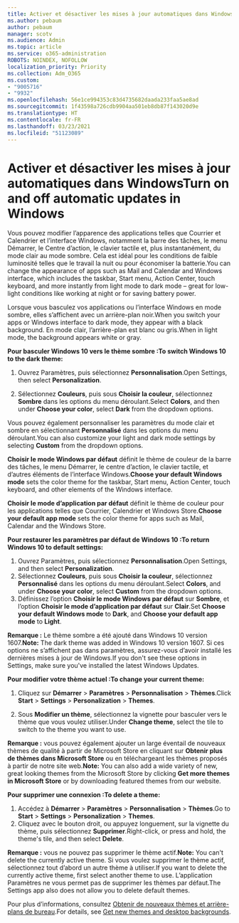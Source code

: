 ```yaml
---
title: Activer et désactiver les mises à jour automatiques dans Windows
ms.author: pebaum
author: pebaum
manager: scotv
ms.audience: Admin
ms.topic: article
ms.service: o365-administration
ROBOTS: NOINDEX, NOFOLLOW
localization_priority: Priority
ms.collection: Adm_O365
ms.custom:
- "9005716"
- "9932"
ms.openlocfilehash: 56e1ce994353c83d4735682daada233faa5ae8ad
ms.sourcegitcommit: 1f43598a726cdb9904aa501eb8db87f143020d9e
ms.translationtype: HT
ms.contentlocale: fr-FR
ms.lasthandoff: 03/23/2021
ms.locfileid: "51123089"
---
```

# <a name="turn-on-and-off-automatic-updates-in-windows"></a><span data-ttu-id="30431-102">Activer et désactiver les mises à jour automatiques dans Windows</span><span class="sxs-lookup"><span data-stu-id="30431-102">Turn on and off automatic updates in Windows</span></span>

<span data-ttu-id="30431-103">Vous pouvez modifier l’apparence des applications telles que Courrier et Calendrier et l’interface Windows, notamment la barre des tâches, le menu Démarrer, le Centre d’action, le clavier tactile et, plus instantanément, du mode clair au mode sombre. Cela est idéal pour les conditions de faible luminosité telles que le travail la nuit ou pour économiser la batterie.</span><span class="sxs-lookup"><span data-stu-id="30431-103">You can change the appearance of apps such as Mail and Calendar and Windows interface, which includes the taskbar, Start menu, Action Center, touch keyboard, and more instantly from light mode to dark mode – great for low-light conditions like working at night or for saving battery power.</span></span>  

<span data-ttu-id="30431-104">Lorsque vous basculez vos applications ou l’interface Windows en mode sombre, elles s’affichent avec un arrière-plan noir.</span><span class="sxs-lookup"><span data-stu-id="30431-104">When you switch your apps or Windows interface to dark mode, they appear with a black background.</span></span> <span data-ttu-id="30431-105">En mode clair, l’arrière-plan est blanc ou gris.</span><span class="sxs-lookup"><span data-stu-id="30431-105">When in light mode, the background appears white or gray.</span></span>
 
<span data-ttu-id="30431-106">**Pour basculer Windows 10 vers le thème sombre :**</span><span class="sxs-lookup"><span data-stu-id="30431-106">**To switch Windows 10 to the dark theme:**</span></span>

1. <span data-ttu-id="30431-107">Ouvrez Paramètres, puis sélectionnez **Personnalisation**.</span><span class="sxs-lookup"><span data-stu-id="30431-107">Open Settings, then select **Personalization**.</span></span>
  
1. <span data-ttu-id="30431-108">Sélectionnez **Couleurs**, puis sous **Choisir la couleur**, sélectionnez **Sombre** dans les options du menu déroulant.</span><span class="sxs-lookup"><span data-stu-id="30431-108">Select **Colors**, and then under **Choose your color**, select **Dark** from the dropdown options.</span></span>

<span data-ttu-id="30431-109">Vous pouvez également personnaliser les paramètres du mode clair et sombre en sélectionnant **Personnalisé** dans les options du menu déroulant.</span><span class="sxs-lookup"><span data-stu-id="30431-109">You can also customize your light and dark mode settings by selecting **Custom** from the dropdown options.</span></span>

<span data-ttu-id="30431-110">**Choisir le mode Windows par défaut** définit le thème de couleur de la barre des tâches, le menu Démarrer, le centre d’action, le clavier tactile, et d’autres éléments de l’interface Windows.</span><span class="sxs-lookup"><span data-stu-id="30431-110">**Choose your default Windows mode** sets the color theme for the taskbar, Start menu, Action Center, touch keyboard, and other elements of the Windows interface.</span></span>  

<span data-ttu-id="30431-111">**Choisir le mode d’application par défaut** définit le thème de couleur pour les applications telles que Courrier, Calendrier et Windows Store.</span><span class="sxs-lookup"><span data-stu-id="30431-111">**Choose your default app mode** sets the color theme for apps such as Mail, Calendar and the Windows Store.</span></span>
 
<span data-ttu-id="30431-112">**Pour restaurer les paramètres par défaut de Windows 10 :**</span><span class="sxs-lookup"><span data-stu-id="30431-112">**To return Windows 10 to default settings:**</span></span>

1. <span data-ttu-id="30431-113">Ouvrez Paramètres, puis sélectionnez **Personnalisation**.</span><span class="sxs-lookup"><span data-stu-id="30431-113">Open Settings, and then select **Personalization**.</span></span>  
1. <span data-ttu-id="30431-114">Sélectionnez **Couleurs**, puis sous **Choisir la couleur**, sélectionnez **Personnalisé** dans les options du menu déroulant.</span><span class="sxs-lookup"><span data-stu-id="30431-114">Select **Colors**, and under **Choose your color**, select **Custom** from the dropdown options.</span></span>  
1. <span data-ttu-id="30431-115">Définissez l’option **Choisir le mode Windows par défaut** sur **Sombre**, et l’option **Choisir le mode d’application par défaut** sur **Clair**.</span><span class="sxs-lookup"><span data-stu-id="30431-115">Set **Choose your default Windows mode** to **Dark**, and **Choose your default app mode** to **Light**.</span></span>

<span data-ttu-id="30431-116">**Remarque :** Le thème sombre a été ajouté dans Windows 10 version 1607.</span><span class="sxs-lookup"><span data-stu-id="30431-116">**Note:** The dark theme was added in Windows 10 version 1607.</span></span> <span data-ttu-id="30431-117">Si ces options ne s’affichent pas dans paramètres, assurez-vous d’avoir installé les dernières mises à jour de Windows.</span><span class="sxs-lookup"><span data-stu-id="30431-117">If you don't see these options in Settings, make sure you've installed the latest Windows Updates.</span></span>

<span data-ttu-id="30431-118">**Pour modifier votre thème actuel :**</span><span class="sxs-lookup"><span data-stu-id="30431-118">**To change your current theme:**</span></span>

1. <span data-ttu-id="30431-119">Cliquez sur **Démarrer** > **Paramètres** > **Personnalisation** > **Thèmes**.</span><span class="sxs-lookup"><span data-stu-id="30431-119">Click **Start** > **Settings** > **Personalization** > **Themes**.</span></span>  

1. <span data-ttu-id="30431-120">Sous **Modifier un thème**, sélectionnez la vignette pour basculer vers le thème que vous voulez utiliser.</span><span class="sxs-lookup"><span data-stu-id="30431-120">Under **Change theme**, select the tile to switch to the theme you want to use.</span></span> 

<span data-ttu-id="30431-121">**Remarque :** vous pouvez également ajouter un large éventail de nouveaux thèmes de qualité à partir de Microsoft Store en cliquant sur **Obtenir plus de thèmes dans Microsoft Store** ou en téléchargeant les thèmes proposés à partir de notre site web.</span><span class="sxs-lookup"><span data-stu-id="30431-121">**Note:** You can also add a wide variety of new, great looking themes from the Microsoft Store by clicking **Get more themes in Microsoft Store** or by downloading featured themes from our website.</span></span>

<span data-ttu-id="30431-122">**Pour supprimer une connexion :**</span><span class="sxs-lookup"><span data-stu-id="30431-122">**To delete a theme:**</span></span>

1. <span data-ttu-id="30431-123">Accédez à **Démarrer** > **Paramètres** > **Personnalisation** > **Thèmes**.</span><span class="sxs-lookup"><span data-stu-id="30431-123">Go to **Start** > **Settings** > **Personalization** > **Themes**.</span></span> 
1. <span data-ttu-id="30431-124">Cliquez avec le bouton droit, ou appuyez longuement, sur la vignette du thème, puis sélectionnez **Supprimer**.</span><span class="sxs-lookup"><span data-stu-id="30431-124">Right-click, or press and hold, the theme's tile, and then select **Delete**.</span></span> 

<span data-ttu-id="30431-125">**Remarque :** vous ne pouvez pas supprimer le thème actif.</span><span class="sxs-lookup"><span data-stu-id="30431-125">**Note:** You can't delete the currently active theme.</span></span> <span data-ttu-id="30431-126">Si vous voulez supprimer le thème actif, sélectionnez tout d’abord un autre thème à utiliser.</span><span class="sxs-lookup"><span data-stu-id="30431-126">If you want to delete the currently active theme, first select another theme to use.</span></span> <span data-ttu-id="30431-127">L’application Paramètres ne vous permet pas de supprimer les thèmes par défaut.</span><span class="sxs-lookup"><span data-stu-id="30431-127">The Settings app also does not allow you to delete default themes.</span></span>

<span data-ttu-id="30431-128">Pour plus d’informations, consultez [Obtenir de nouveaux thèmes et arrière-plans de bureau](https://support.microsoft.com/windows/get-new-themes-and-desktop-backgrounds-09e3e0a6-02e3-5ecd-22a1-5d048e3cb0d3).</span><span class="sxs-lookup"><span data-stu-id="30431-128">For details, see [Get new themes and desktop backgrounds](https://support.microsoft.com/windows/get-new-themes-and-desktop-backgrounds-09e3e0a6-02e3-5ecd-22a1-5d048e3cb0d3).</span></span>

